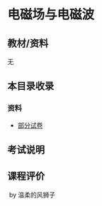 # 电磁场与电磁波

## 教材/资料

无



## 本目录收录

### 资料

- [部分试卷](https://github.com/sunshineclover/HFUT-EISAT-CoursesData/tree/main/%E6%95%99%E6%9D%90%E8%B5%84%E6%96%99%E6%95%B4%E7%90%86/%E5%A4%A7%E4%BA%8C%E4%B8%8B/%E7%94%B5%E7%A3%81%E5%9C%BA%E4%B8%8E%E7%94%B5%E7%A3%81%E6%B3%A2/%E8%AF%95%E5%8D%B7)



## 考试说明



## 课程评价



​																																													by 温柔的风狮子

